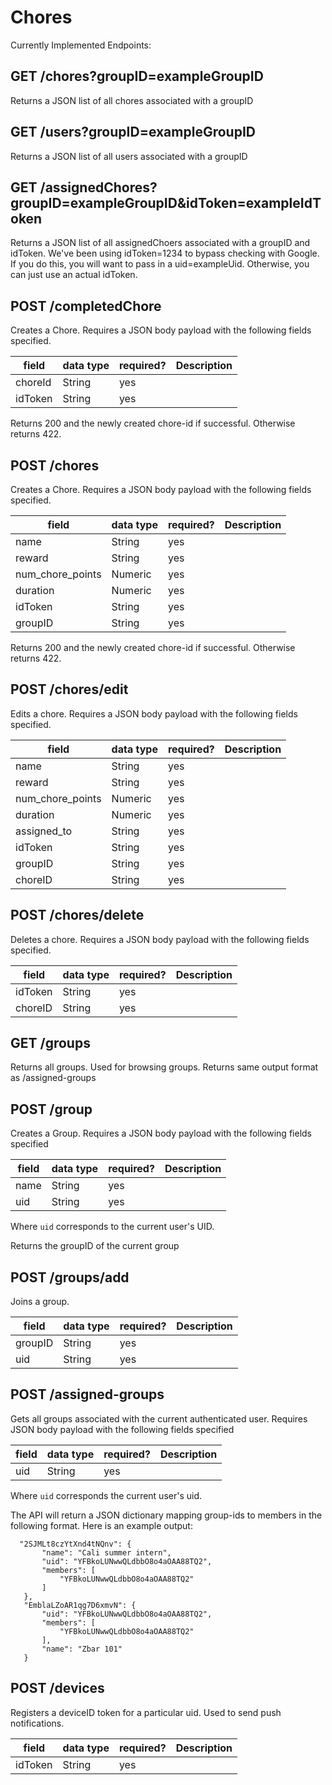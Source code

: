 # Chores
Currently Implemented Endpoints:

## GET /chores?groupID=exampleGroupID
Returns a JSON list of all chores associated with a groupID

## GET /users?groupID=exampleGroupID
Returns a JSON list of all users associated with a groupID

## GET /assignedChores?groupID=exampleGroupID&idToken=exampleIdToken
Returns a JSON list of all assignedChoers associated with a groupID and idToken. We've been using idToken=1234 to bypass checking with Google. If you
do this, you will want to pass in a uid=exampleUid. Otherwise, you can just use an actual idToken.

## POST /completedChore
Creates a Chore. Requires a JSON body payload with the following
fields specified.

| field            | data type | required? | Description |
|------------------|-----------|-----------|-------------|
| choreId             | String    | yes       |             |
| idToken          | String    | yes       |             |

Returns 200 and the newly created chore-id if successful. Otherwise returns 422.

## POST /chores
Creates a Chore. Requires a JSON body payload with the following
fields specified.

| field            | data type | required? | Description |
|------------------|-----------|-----------|-------------|
| name             | String    | yes       |             |
| reward           | String    | yes       |             |
| num_chore_points | Numeric   | yes       |             |
| duration | Numeric   | yes       |             |
| idToken      | String    | yes       |             |
| groupID      | String    | yes       |             |
Returns 200 and the newly created chore-id if successful. Otherwise returns 422.

## POST /chores/edit
Edits a chore. Requires a JSON body payload with the following fields specified.

| field            | data type | required? | Description |
|------------------|-----------|-----------|-------------|
| name             | String    | yes       |             |
| reward           | String    | yes       |             |
| num_chore_points | Numeric   | yes       |             |
| duration | Numeric   | yes       |             |
| assigned_to | String | yes       |             |
| idToken      | String    | yes       |             |
| groupID      | String    | yes       |             |
| choreID      | String    | yes       |             |

## POST /chores/delete
Deletes a chore. Requires a JSON body payload with the following fields specified.

| field            | data type | required? | Description |
|------------------|-----------|-----------|-------------|
| idToken      | String    | yes       |             |
| choreID      | String    | yes       |             |

## GET /groups
Returns all groups. Used for browsing groups.
Returns same output format as /assigned-groups

## POST /group
Creates a Group. Requires a JSON body payload with the following fields specified

| field            | data type | required? | Description |
|------------------|-----------|-----------|-------------|
| name             | String    | yes       |             |
| uid           | String    | yes       |             |
Where `uid` corresponds to the current user's UID.

Returns the groupID of the current group

## POST /groups/add
Joins a group.

| field            | data type | required? | Description |
|------------------|-----------|-----------|-------------|
| groupID             | String    | yes       |             |
| uid           | String    | yes       |             |

## POST /assigned-groups
Gets all groups associated with the current authenticated user. Requires JSON
body payload with the following fields specified

| field            | data type | required? | Description |
|------------------|-----------|-----------|-------------|
| uid          | String    | yes       |             |

Where `uid` corresponds the current user's uid.

The API will return a JSON dictionary mapping group-ids to members in the following format. Here is an example output:
```
  "2SJMLt8czYtXnd4tNQnv": {
       "name": "Cali summer intern",
       "uid": "YFBkoLUNwwQLdbbO8o4aOAA88TQ2",
       "members": [
           "YFBkoLUNwwQLdbbO8o4aOAA88TQ2"
       ]
   },
   "EmblaLZoAR1qg7D6xmvN": {
       "uid": "YFBkoLUNwwQLdbbO8o4aOAA88TQ2",
       "members": [
           "YFBkoLUNwwQLdbbO8o4aOAA88TQ2"
       ],
       "name": "Zbar 101"
   }
```

## POST /devices
Registers a deviceID token for a particular uid. Used to send push notifications.

| field            | data type | required? | Description |
|------------------|-----------|-----------|-------------|
| idToken          | String    | yes       |             |
